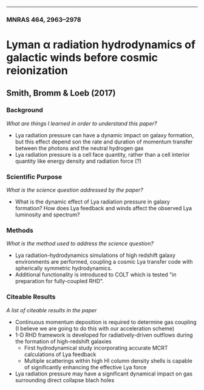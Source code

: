 ---
### MNRAS 464, 2963–2978
# Lyman α radiation hydrodynamics of galactic winds before cosmic reionization
## Smith, Bromm & Loeb (2017)

### Background
*What are things I learned in order to understand this paper?*

 - Lya radiation pressure can have a dynamic impact on galaxy formation, but this effect depend son the rate and duration of momentum transfer between the photons and the neutral hydrogen gas
 - Lya radiation pressure is a cell face quantity, rather than a cell interior quantity like energy density and radiation force (?)

### Scientific Purpose
*What is the science question addressed by the paper?*

 - What is the dynamic effect of Lya radiation pressure in galaxy formation? How does Lya feedback and winds affect the observed Lya luminosity and spectrum?

### Methods
*What is the method used to address the science question?*

 - Lya radiation-hydrodynamics simulations of high redshift galaxy environments are performed, coupling a cosmic Lya transfer code with spherically symmetric hydrodynamics.
 - Additional functionality is introduced to COLT which is tested "in preparation for fully-coupled RHD". 

### Citeable Results
*A list of citeable results in the paper*

 - Continuous momentum deposition is required to determine gas coupling (I believe we are going to do this with our acceleration scheme)
 - 1-D RHD framework is developed for radiatively-driven outflows during the formation of high-redshift galaxies
     -  First hydrodynamical study incorporating accurate MCRT calculations of Lya feedback
     -  Multiple scatterings within high HI column density shells is capable of significantly enhancing the effective Lya force
 - Lya radiation pressure may have a significant dynamical impact on gas surrounding direct collapse blach holes